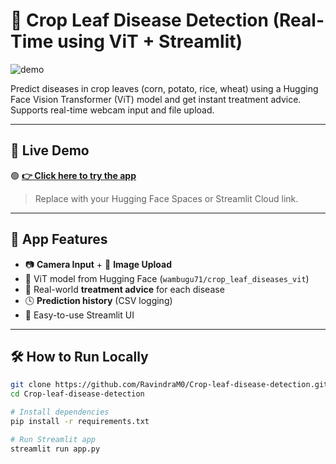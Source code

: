 # 🌿 Crop Leaf Disease Detection (Real-Time using ViT + Streamlit)

![demo](https://img.shields.io/badge/status-deployed-green)

Predict diseases in crop leaves (corn, potato, rice, wheat) using a Hugging Face Vision Transformer (ViT) model and get instant treatment advice.  
Supports real-time webcam input and file upload.

---

## 🚀 Live Demo  
🟢 **[👉 Click here to try the app](https://your-deployment-link)**  
> Replace with your Hugging Face Spaces or Streamlit Cloud link.

---

## 📸 App Features

- 📷 **Camera Input** + 📂 **Image Upload**
- 🧠 ViT model from Hugging Face (`wambugu71/crop_leaf_diseases_vit`)
- 💊 Real-world **treatment advice** for each disease
- 🕓 **Prediction history** (CSV logging)
- 📜 Easy-to-use Streamlit UI

---

## 🛠️ How to Run Locally

```bash
git clone https://github.com/RavindraM0/Crop-leaf-disease-detection.git
cd Crop-leaf-disease-detection

# Install dependencies
pip install -r requirements.txt

# Run Streamlit app
streamlit run app.py
